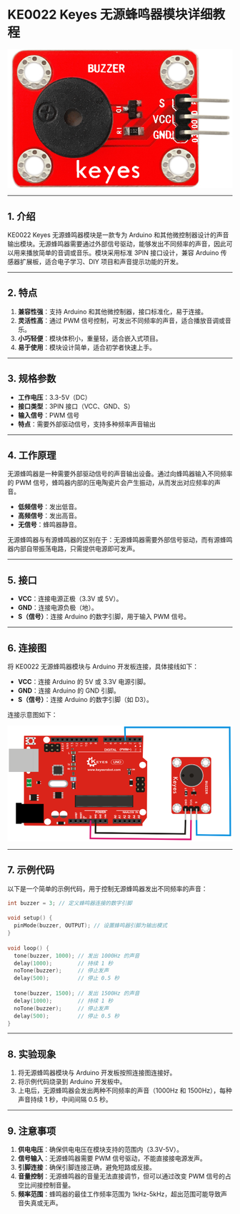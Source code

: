 # KE0022 Keyes 无源蜂鸣器模块详细教程

![image-20250312153743541](media/image-20250312153743541.png)

---

## **1. 介绍**

KE0022 Keyes 无源蜂鸣器模块是一款专为 Arduino 和其他微控制器设计的声音输出模块。无源蜂鸣器需要通过外部信号驱动，能够发出不同频率的声音，因此可以用来播放简单的音调或音乐。模块采用标准 3PIN 接口设计，兼容 Arduino 传感器扩展板，适合电子学习、DIY 项目和声音提示功能的开发。

---

## **2. 特点**

1. **兼容性强**：支持 Arduino 和其他微控制器，接口标准化，易于连接。  
2. **灵活性高**：通过 PWM 信号控制，可发出不同频率的声音，适合播放音调或音乐。  
3. **小巧轻便**：模块体积小，重量轻，适合嵌入式项目。  
4. **易于使用**：模块设计简单，适合初学者快速上手。  

---

## **3. 规格参数**

- **工作电压**：3.3-5V（DC）  
- **接口类型**：3PIN 接口（VCC、GND、S）  
- **输入信号**：PWM 信号  
- **特点**：需要外部驱动信号，支持多种频率声音输出  

---

## **4. 工作原理**

无源蜂鸣器是一种需要外部驱动信号的声音输出设备。通过向蜂鸣器输入不同频率的 PWM 信号，蜂鸣器内部的压电陶瓷片会产生振动，从而发出对应频率的声音。  
- **低频信号**：发出低音。  
- **高频信号**：发出高音。  
- **无信号**：蜂鸣器静音。  

无源蜂鸣器与有源蜂鸣器的区别在于：无源蜂鸣器需要外部信号驱动，而有源蜂鸣器内部自带振荡电路，只需提供电源即可发声。

---

## **5. 接口**

- **VCC**：连接电源正极（3.3V 或 5V）。  
- **GND**：连接电源负极（地）。  
- **S（信号）**：连接 Arduino 的数字引脚，用于输入 PWM 信号。  

---

## **6. 连接图**

将 KE0022 无源蜂鸣器模块与 Arduino 开发板连接，具体接线如下：  
- **VCC**：连接 Arduino 的 5V 或 3.3V 电源引脚。  
- **GND**：连接 Arduino 的 GND 引脚。  
- **S（信号）**：连接 Arduino 的数字引脚（如 D3）。  

连接示意图如下：  

![](media/image-20250312153802421.png)

---

## **7. 示例代码**

以下是一个简单的示例代码，用于控制无源蜂鸣器发出不同频率的声音：

```cpp
int buzzer = 3; // 定义蜂鸣器连接的数字引脚

void setup() {
  pinMode(buzzer, OUTPUT); // 设置蜂鸣器引脚为输出模式
}

void loop() {
  tone(buzzer, 1000); // 发出 1000Hz 的声音
  delay(1000);        // 持续 1 秒
  noTone(buzzer);     // 停止发声
  delay(500);         // 停止 0.5 秒

  tone(buzzer, 1500); // 发出 1500Hz 的声音
  delay(1000);        // 持续 1 秒
  noTone(buzzer);     // 停止发声
  delay(500);         // 停止 0.5 秒
}
```

---

## **8. 实验现象**

1. 将无源蜂鸣器模块与 Arduino 开发板按照连接图连接好。  
2. 将示例代码烧录到 Arduino 开发板中。  
3. 上电后，无源蜂鸣器会发出两种不同频率的声音（1000Hz 和 1500Hz），每种声音持续 1 秒，中间间隔 0.5 秒。  

---

## **9. 注意事项**

1. **供电电压**：确保供电电压在模块支持的范围内（3.3V-5V）。  
2. **信号输入**：无源蜂鸣器需要 PWM 信号驱动，不能直接接电源发声。  
3. **引脚连接**：确保引脚连接正确，避免短路或反接。  
4. **音量控制**：无源蜂鸣器的音量无法直接调节，但可以通过改变 PWM 信号的占空比间接控制音量。  
5. **频率范围**：蜂鸣器的最佳工作频率范围为 1kHz-5kHz，超出范围可能导致声音失真或无声。  



